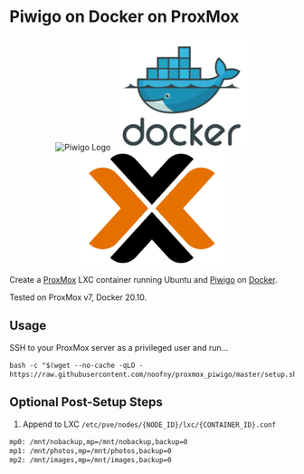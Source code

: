 # Piwigo on Docker on ProxMox

<p align="center">
    <img height="200" alt="Piwigo Logo" src="img/logo_piwigo.svg">
    <img height="200" alt="Docker Logo" src="img/logo_docker.png">
    <img height="200" alt="ProxMox Logo" src="img/logo_proxmox.png">
</p>

Create a [ProxMox](https://www.proxmox.com/en/) LXC container running Ubuntu and [Piwigo](https://piwigo.org/) on [Docker](https://www.docker.com/).

Tested on ProxMox v7, Docker 20.10.

## Usage

SSH to your ProxMox server as a privileged user and run...

```shell
bash -c "$(wget --no-cache -qLO - https://raw.githubusercontent.com/noofny/proxmox_piwigo/master/setup.sh)"
```

## Optional Post-Setup Steps

1. Append to LXC `/etc/pve/nodes/{NODE_ID}/lxc/{CONTAINER_ID}.conf`

```text
mp0: /mnt/nobackup,mp=/mnt/nobackup,backup=0
mp1: /mnt/photos,mp=/mnt/photos,backup=0
mp2: /mnt/images,mp=/mnt/images,backup=0
```
